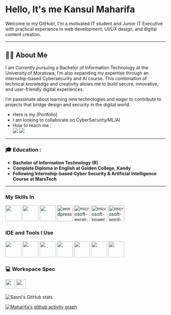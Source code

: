 # Hello, It's me Kansul Maharifa

Welcome to my GitHub!, I'm a motivated IT student and Junior IT Executive with practical experience in web development, UI/UX design, and digital content creation.

---

## 🧑‍💻 About Me
I am Currently pursuing a Bachelor of Information Technology at the University of Moratuwa, I’m also expanding my expertise through an internship-based Cybersecurity and AI course. This combination of technical knowledge and creativity allows me to build secure, innovative, and user-friendly digital experiences.

I’m passionate about learning new technologies and eager to contribute to projects that bridge design and security in the digital world.

- Here is my [Portfolio]                                                 
- I am looking to collaborate on CyberSecurity/ML/AI
- How to reach me :
</br> [<img src="https://img.shields.io/badge/LinkedIn-0077B5?style=for-the-badge&logo=linkedin&logoColor=white" />](https://www.linkedin.com/in/kansul-maharifa/) [<img src="https://img.shields.io/badge/Gmail-D14836?style=for-the-badge&logo=gmail&logoColor=white" />](mailto:kanmaharifa123@gmail.com) 


---

### 🎓 Education :
- **Bachelor of Information Technology (R)**
- **Complete Diploma in English at Golden College, Kandy**
- **Following Internship-based Cyber Security & Artificial Intelligence Course** **at MarsTech**
---

  
### My Skills In
<img height="50" width="50" src="https://img.icons8.com/color/48/000000/html-5.png" /> <img height="50" width="50" src="https://img.icons8.com/color/48/000000/css3.png" /> <img height="50" width="50" src="https://img.icons8.com/color/48/000000/javascript.png"/> 
<img width="50" height="50" src="https://img.icons8.com/fluency/48/wordpress.png" alt="wordpress"/>
<img width="50" height="50" src="https://img.icons8.com/fluency/48/microsoft-excel-2019.png" alt="microsoft-excel-2019"/> <img width="50" height="50" src="https://img.icons8.com/color/48/microsoft-powerpoint-2019--v1.png" alt="microsoft-powerpoint-2019--v1"/> <img width="50" height="50" src="https://img.icons8.com/color/48/microsoft-word-2019--v2.png" alt="microsoft-word-2019--v2"/>

### IDE and Tools I Use
<img height="50" width="50" src="https://img.icons8.com/color/48/000000/visual-studio-code-2019.png"/>   <img height="50" src="https://img.icons8.com/color/480/null/notion--v1.png" /> <img height="50" width="50" src="https://img.icons8.com/?size=100&id=13677&format=png&color=000000"/> <img height="50" src="https://img.icons8.com/?size=100&id=13631&format=png&color=000000"> <img height="50" src="https://img.icons8.com/?size=100&id=iWw83PVcBpLw&format=png&color=000000">  <img height="50" width="50" src="https://img.icons8.com/color/48/000000/figma--v1.png"/> <img height="50" src="https://img.icons8.com/?size=100&id=sBo1RJ3rjbje&format=png&color=000000"/> 



### 💻 Workspace Spec
<img height="30" src="https://img.shields.io/badge/DELL-Latitude_5410-ED1C24?style=for-the-badge&logo=dell&logoColor=white"/>   <img height="30" src="https://img.shields.io/badge/Intel-Core_i5_10th-0071C5?style=for-the-badge&logo=intel&logoColor=white"/> 

![Sasni's GitHub stats](https://github-readme-stats.vercel.app/api?username=maharifa11&theme=dark&show_icons=true&&hide=issues,contribs)


[![Maharifa's github activity graph](https://github-readme-activity-graph.vercel.app/graph?username=maharifa11&bg_color=212121&color=ffffff&line=e2ff05&point=ffffff&area=true&hide_border=true)](https://github.com/ashutosh00710/github-readme-activity-graph)
